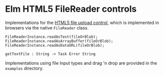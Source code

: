 # Elm HTML5 FileReader controls

Implementations for the [HTML5 file upload control](http://www.w3.org/TR/html-markup/input.file.html), which is implemented in browsers via the native `FileReader` class.

    FileReaderInstance.readAsText(fileOrBlob);
    FileReaderInstance.readAsArrayBuffer(fileOrBlob);
    FileReaderInstance.readAsDataURL(fileOrBlob);

    getTextFile : String -> Task Error String

Implementations using file Input types and drag 'n drop are provided in the `examples` directory.
